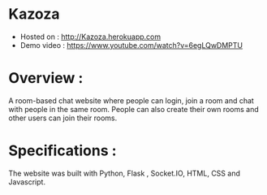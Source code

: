 # Kazoza

* Hosted on : http://Kazoza.herokuapp.com
* Demo video : https://www.youtube.com/watch?v=6egLQwDMPTU

# Overview :
A room-based chat website where people can login, join a room and chat with people in the same room. People can also create their own rooms
and other users can join their rooms.

# Specifications :
The website was built with Python, Flask , Socket.IO, HTML, CSS and Javascript.


